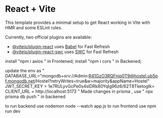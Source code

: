 # React + Vite

This template provides a minimal setup to get React working in Vite with HMR and some ESLint rules.

Currently, two official plugins are available:

- [@vitejs/plugin-react](https://github.com/vitejs/vite-plugin-react/blob/main/packages/plugin-react/README.md) uses [Babel](https://babeljs.io/) for Fast Refresh
- [@vitejs/plugin-react-swc](https://github.com/vitejs/vite-plugin-react-swc) uses [SWC](https://swc.rs/) for Fast Refresh

install "npm i axios " in Frontened;
install "npm i cors " in Backened;

update the env as
"
DATABASE_URL="mongodb+srv://Admin:R41GzO3RQFnjq0T9@hostel.ub5pf.mongodb.net/Hostel?retryWrites=true&w=majority&appName=Hostel"
JWT_SECRET_KEY = 1e7RULyvGcPe0s4slDRk80YqIg96z6/62T8TketogIk=
CLIENT_URL = http://localhost:5173
"
Made changes in prisma , use " npx prisma db push " in backened

to run backend use nodemon node --watch app.js
to run frontend use npm run dev
